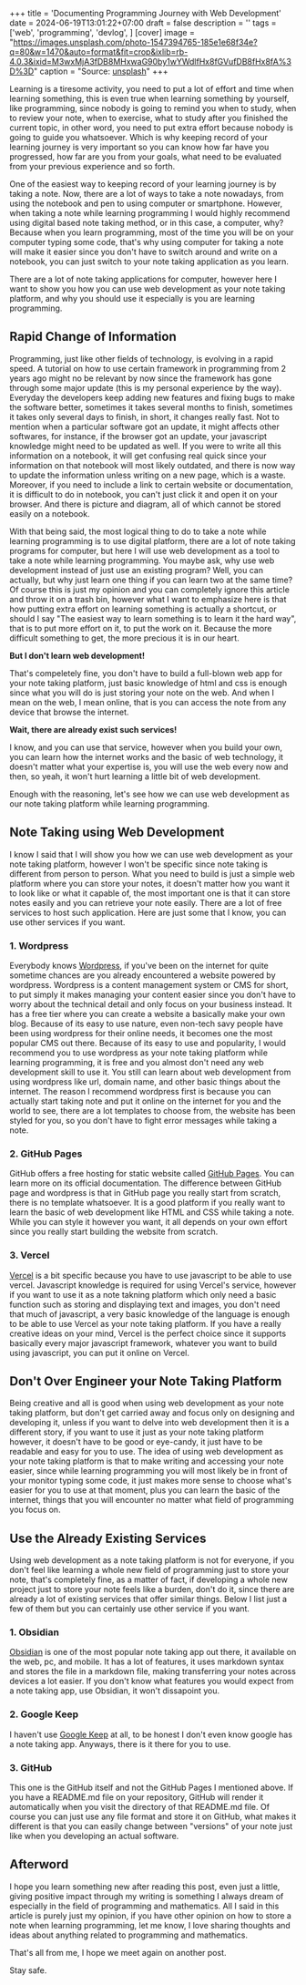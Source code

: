 +++
title = 'Documenting Programming Journey with Web Development'
date = 2024-06-19T13:01:22+07:00
draft = false
description = ''
tags = ['web', 'programming', 'devlog', ]
[cover]
image = "https://images.unsplash.com/photo-1547394765-185e1e68f34e?q=80&w=1470&auto=format&fit=crop&ixlib=rb-4.0.3&ixid=M3wxMjA3fDB8MHxwaG90by1wYWdlfHx8fGVufDB8fHx8fA%3D%3D"
caption = "Source: [unsplash](https://unsplash.com/photos/closeup-photo-of-computer-keyboard-WkfDrhxDMC8)"
+++

Learning is a tiresome activity, you need to put a lot of effort and time when learning something,
this is even true when learning something by yourself, like programming, since nobody is going to 
remind you when to study, when to review your note, when to exercise, what to study after you 
finished the current topic, in other word, you need to put extra effort because nobody is going 
to guide you whatsoever. Which is why keeping record of your learning journey is very important
so you can know how far have you progressed, how far are you from your goals, what need to be
evaluated from your previous experience and so forth.

One of the easiest way to keeping record of your learning journey is by taking a note. Now, there are
a lot of ways to take a note nowadays, from using the notebook and pen to using computer or smartphone.
However, when taking a note while learning programming I would highly recommend using digital based
note taking method, or in this case, a computer, why? Because when you learn programming, most of
the time you will be on your computer typing some code, that's why using computer for taking a note
will make it easier since you don't have to switch around and write on a notebook, you can just
switch to your note taking application as you learn.

There are a lot of note taking applications for computer, however here I want to show you how you
can use web development as your note taking platform, and why you should use it especially is you
are learning programming.

## Rapid Change of Information

Programming, just like other fields of technology, is evolving in a rapid speed. A tutorial on
how to use certain framework in programming from 2 years ago might no be relevant by now since
the framework has gone through some major update (this is my personal experience by the way). Everyday
the developers keep adding new features and fixing bugs to make the software better, sometimes
it takes several months to finish, sometimes it takes only several days to finish, in short, it
changes really fast. Not to mention when a particular software got an update, it might affects other
softwares, for instance, if the browser got an update, your javascript knowledge might need to be updated as well.
If you were to write all this information on a notebook, it will get confusing real quick since your
information on that notebook will most likely outdated, and there is now way to update the information
unless writing on a new page, which is a waste. Moreover, if you need to include a link to certain website
or documentation, it is difficult to do in notebook, you can't just click it and open it on your browser.
And there is picture and diagram, all of which cannot be stored easily on a notebook.

With that being said, the most logical thing to do to take a note while learning programming is
to use digital platform, there are a lot of note taking programs for computer, but here I will use
web development as a tool to take a note while learning programming. You maybe ask, why use web
development instead of just use an existing program? Well, you can actually, but why just learn one
thing if you can learn two at the same time? Of course this is just my opinion and you can completely
ignore this article and throw it on a trash bin, however what I want to emphasize here is that how
putting extra effort on learning something is actually a shortcut, or should I say "The easiest way to
learn something is to learn it the hard way", that is to put more effort on it, to put the work on it.
Because the more difficult something to get, the more precious it is in our heart.

**But I don't learn web development!**

That's compeletely fine, you don't have to build a full-blown web app for your note taking platform,
just basic knowledge of html and css is enough since what you will do is just storing your note on the web.
And when I mean on the web, I mean online, that is you can access the note from any device that browse the
internet.

**Wait, there are already exist such services!**

I know, and you can use that service, however when you build your own, you can learn how the internet
works and the basic of web technology, it doesn't matter what your expertise is, you will use the
web every now and then, so yeah, it won't hurt learning a little bit of web development.

Enough with the reasoning, let's see how we can use web development as our note taking platform while
learning programming.

## Note Taking using Web Development

I know I said that I will show you how we can use web development as your note taking platform, however
I won't be specific since note taking is different from person to person. What you need to build is just
a simple web platform where you can store your notes, it doesn't matter how you want it to look like or
what it capable of, the most important one is that it can store notes easily and you can retrieve your
note easily. There are a lot of free services to host such application. Here are just some that I know,
you can use other services if you want.

### 1. Wordpress

Everybody knows [Wordpress](https://wordpress.com/), if you've been on the internet for quite sometime chances are you already 
encountered a website powered by wordpress. Wordpress is a content management system or CMS for short,
to put simply it makes managing your content easier since you don't have to worry about the technical
detail and only focus on your business instead. It has a free tier where you can create a website a
basically make your own blog. Because of its easy to use nature, even non-tech savy people have been
using wordpress for their online needs, it becomes one the most popular CMS out there. Because of its
easy to use and popularity, I would recommend you to use wordpress as your note taking platform while
learning programming, it is free and you almost don't need any web development skill to use it. You
still can learn about web development from using wordpress like url, domain name, and other basic things
about the internet. The reason I recommend wordpress first is because you can actually start taking note
and put it online on the internet for you and the world to see, there are a lot templates to choose from,
the website has been styled for you, so you don't have to fight error messages while taking a note.

### 2. GitHub Pages

GitHub offers a free hosting for static website called [GitHub Pages](https://pages.github.com/). You can learn more on its official documentation. The
difference between GitHub page and wordpress is that in GitHub page you really start from scratch, there
is no template whatsoever. It is a good platform if you really want to learn the basic of web development
like HTML and CSS while taking a note. While you can style it however you want, it all depends on your
own effort since you really start building the website from scratch.

### 3. Vercel

[Vercel](https://vercel.com/) is a bit specific because you have to use javascript to be able to use vercel. Javascript knowledge
is required for using Vercel's service, however if you want to use it as a note takning platform which
only need a basic function such as storing and displaying text and images, you don't need that much of
javascript, a very basic knowledge of the language is enough to be able to use Vercel as your note taking
platform. If you have a really creative ideas on your mind, Vercel is the perfect choice since it supports
basically every major javascript framework, whatever you want to build using javascript, you can put it
online on Vercel.

## Don't Over Engineer your Note Taking Platform

Being creative and all is good when using web development as your note taking platform, but don't get carried
away and focus only on designing and developing it, unless if you want to delve into web development then it
is a different story, if you want to use it just as your note taking platform however, it doesn't have to
be good or eye-candy, it just have to be readable and easy for you to use. The idea of using web development
as your note taking platform is that to make writing and accessing your note easier, since while learning
programming you will most likely be in front of your monitor typing some code, it just makes more sense to 
choose what's easier for you to use at that moment, plus you can learn the basic of the internet, things that
you will encounter no matter what field of programming you focus on.

## Use the Already Existing Services

Using web development as a note taking platform is not for everyone, if you don't feel like learning a whole
new field of programming just to store your note, that's completely fine, as a matter of fact, if developing
a whole new project just to store your note feels like a burden, don't do it, since there are already a lot
of existing services that offer similar things. Below I list just a few of them but you can certainly use other
service if you want.

### 1. Obsidian

[Obsidian](https://obsidian.md/) is one of the most popular note taking app out there, it available on the web, pc, and mobile. It has
a lot of features, it uses markdown syntax and stores the file in a markdown file, making transferring your
notes across devices a lot easier. If you don't know what features you would expect from a note taking app,
use Obsidian, it won't dissapoint you.

### 2. Google Keep

I haven't use [Google Keep](https://keep.google.com/) at all, to be honest I don't even know google has
a note taking app. Anyways, there is it there for you to use.

### 3. GitHub

This one is the GitHub itself and not the GitHub Pages I mentioned above. If you have a README.md file on your
repository, GitHub will render it automatically when you visit the directory of that README.md file. Of course
you can just use any file format and store it on GitHub, what makes it different is that you can easily
change between "versions" of your note just like when you developing an actual software.

## Afterword

I hope you learn something new after reading this post, even just a little, giving positive impact through my writing
is something I always dream of especially in the field of programming and mathematics. All I said in this article
is purely just my opinion, if you have other opinion on how to store a note when learning programming, let me know, 
I love sharing thoughts and ideas about anything related to programming and mathematics.

That's all from me, I hope we meet again on another post.

Stay safe.
